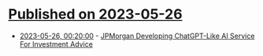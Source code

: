 # [Published on 2023-05-26](index.md)

* [2023-05-26, 00:20:00](https://slashdot.org/story/23/05/25/2247217/jpmorgan-developing-chatgpt-like-ai-service-for-investment-advice?utm_source=rss1.0mainlinkanon&utm_medium=feed) - [JPMorgan Developing ChatGPT-Like AI Service For Investment Advice](https://slashdot.org/story/23/05/25/2247217/jpmorgan-developing-chatgpt-like-ai-service-for-investment-advice?utm_source=rss1.0mainlinkanon&utm_medium=feed)
